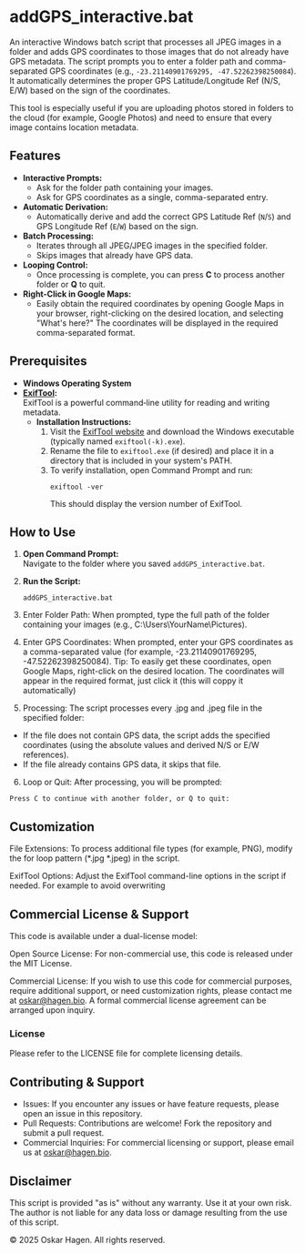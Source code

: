 # addGPS_interactive.bat

An interactive Windows batch script that processes all JPEG images in a folder and adds GPS coordinates to those images that do not already have GPS metadata. The script prompts you to enter a folder path and comma-separated GPS coordinates (e.g., `-23.21140901769295, -47.52262398250084`). It automatically determines the proper GPS Latitude/Longitude Ref (N/S, E/W) based on the sign of the coordinates.

This tool is especially useful if you are uploading photos stored in folders to the cloud (for example, Google Photos) and need to ensure that every image contains location metadata.

## Features

- **Interactive Prompts:**  
  - Ask for the folder path containing your images.
  - Ask for GPS coordinates as a single, comma-separated entry.
- **Automatic Derivation:**  
  - Automatically derive and add the correct GPS Latitude Ref (`N`/`S`) and GPS Longitude Ref (`E`/`W`) based on the sign.
- **Batch Processing:**  
  - Iterates through all JPEG/JPEG images in the specified folder.
  - Skips images that already have GPS data.
- **Looping Control:**  
  - Once processing is complete, you can press **C** to process another folder or **Q** to quit.
- **Right-Click in Google Maps:**  
  - Easily obtain the required coordinates by opening Google Maps in your browser, right-clicking on the desired location, and selecting "What's here?" The coordinates will be displayed in the required comma-separated format.

## Prerequisites

- **Windows Operating System**
- **[ExifTool](https://exiftool.org/):**  
  ExifTool is a powerful command‑line utility for reading and writing metadata.  
  - **Installation Instructions:**  
    1. Visit the [ExifTool website](https://exiftool.org/) and download the Windows executable (typically named `exiftool(-k).exe`).
    2. Rename the file to `exiftool.exe` (if desired) and place it in a directory that is included in your system's PATH.
    3. To verify installation, open Command Prompt and run:
       ```batch
       exiftool -ver
       ```
       This should display the version number of ExifTool.

## How to Use

1. **Open Command Prompt:**  
   Navigate to the folder where you saved `addGPS_interactive.bat`.

2. **Run the Script:**  
   ```batch
   addGPS_interactive.bat
   ```
   
3. Enter Folder Path:
When prompted, type the full path of the folder containing your images (e.g., C:\Users\YourName\Pictures).

4. Enter GPS Coordinates:
When prompted, enter your GPS coordinates as a comma-separated value (for example, -23.21140901769295, -47.52262398250084).
Tip:
To easily get these coordinates, open Google Maps, right-click on the desired location. The coordinates will appear in the required format, just click it (this will coppy it automatically)

5. Processing:
The script processes every .jpg and .jpeg file in the specified folder:

- If the file does not contain GPS data, the script adds the specified coordinates (using the absolute values and derived N/S or E/W references).
- If the file already contains GPS data, it skips that file.

6. Loop or Quit:
After processing, you will be prompted:

```batch
Press C to continue with another folder, or Q to quit:
```
## Customization
File Extensions:
To process additional file types (for example, PNG), modify the for loop pattern (*.jpg *.jpeg) in the script.

ExifTool Options:
Adjust the ExifTool command-line options in the script if needed. For example to avoid overwriting

## Commercial License & Support
This code is available under a dual-license model:

Open Source License:
For non-commercial use, this code is released under the MIT License.

Commercial License:
If you wish to use this code for commercial purposes, require additional support, or need customization rights, please contact me at oskar@hagen.bio. A formal commercial license agreement can be arranged upon inquiry.

### License
Please refer to the LICENSE file for complete licensing details.

## Contributing & Support
- Issues:
If you encounter any issues or have feature requests, please open an issue in this repository.
- Pull Requests:
Contributions are welcome! Fork the repository and submit a pull request.
- Commercial Inquiries:
For commercial licensing or support, please email us at oskar@hagen.bio.

## Disclaimer
This script is provided "as is" without any warranty. Use it at your own risk. The author is not liable for any data loss or damage resulting from the use of this script.

© 2025 Oskar Hagen. All rights reserved.
